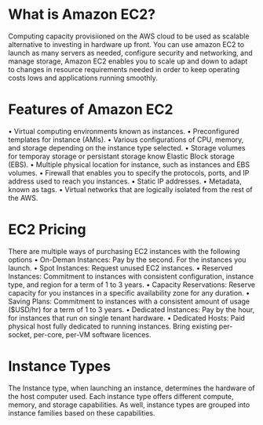 # What is Amazon EC2?
Computing capacity provisiioned on the AWS cloud to be used as scalable alternative to investing in hardware up front.
You can use amazon EC2 to launch as many servers as needed, configure security and networking, and manage storage,
Amazon EC2 enables you to scale up and down to adapt to changes in resource requirements needed in order to keep
operating costs lows and applications running smoothly.

# Features of Amazon EC2

• Virtual computing environments known as instances.
• Preconfigured templates for instance (AMIs).
• Various configurations of CPU, memory, and storage depending on the instance type selected.
• Storage volumes for temporay storage or persistant storage know Elastic Block storage (EBS).
• Multiple physical location for instance, such as instances and EBS volumes.
• Firewall that enables you to specify the protocols, ports, and IP address used to reach you instances.
• Static IP addresses.
• Metadata, known as tags.
• Virtual networks that are logically isolated from the rest of the AWS.

# EC2 Pricing

There are multiple ways of purchasing EC2 instances with the following options
• On-Deman Instances: Pay by the second. For the instances you launch.
• Spot Instances: Request unused EC2 instances.
• Reserved Instances: Commitment to instances with consistent configuration, instance type, and region for a term of 1 to 3 years.
• Capacity Reservations: Reserve capacity for you instances in a specific availability zone for any duration.
• Saving Plans: Commitment to instances with a consistent amount of usage ($USD/hr) for a term of 1 to 3 years.
• Dedicated Instances: Pay by the hour, for instances that run on single tenant hardware.
• Dedicated Hosts: Paid physical host fully dedicated to running instances. Bring existing per-socket, per-core, per-VM software licences.

# Instance Types

The Instance type, when launching an instance, determines the hardware of the host computer used. Each instance type
offers different compute, memory, and storage capabilities. As well, instance types are grouped into instance families
based on these capabilities. 

